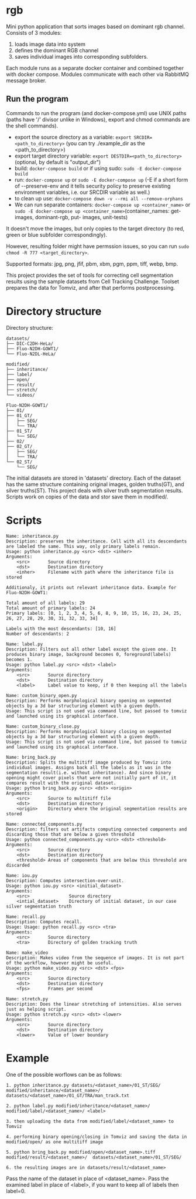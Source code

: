 # rgb

Mini python application that sorts images based on dominant rgb channel. Consists of 3 modules:

1. loads image data into system
2. defines the dominant RGB channel
3. saves individual images into corresponding subfolders.

Each module runs as a separate docker container and combined together with docker compose.
Modules communicate with each other via RabbitMQ message broker.

## Run the program

Commands to run the program (and docker-compose.yml) use UNIX paths (paths have '/' divisor unlike in Windows), export and chmod commands are the shell commands).

* export the source directory as a variable: `export SRCDIR=<path_to_directory>` (you can try ./example_dir as the <path_to_directory>)
* export target directory variable: `export DESTDIR=<path_to_directory>` (optional, by default is "output_dir")
* build: `docker-compose build` or if using sudo: `sudo -E docker-compose build`
* run: `docker-compose up` or `sudo -E docker-compose up` (-E if a short form of --preserve-env and it tells security policy to preserve existing environment variables, i.e. our SRCDIR variable as well.)
* to clean up use:  `docker-compose down -v --rmi all --remove-orphans`
* We can run separate containers: `docker-compose up <container_name>` or `sudo -E docker-compose up <container_name>`(container_names: get-images, dominant-rgb, put-  images, unit-tests)

It doesn't move the images, but only copies to the target directory (to red, green or blue subfolder correspondingly).

However, resulting folder might have permssion issues, so you can run `sudo chmod -R 777 <target_directory>`.

Supported formats: jpg, png, jfif, pbm, xbm, pgm, ppm, tiff, webp, bmp.



This project provides the set of tools for correcting cell segmentation results using the sample datasets from Cell
Tracking Challenge. Toolset prepares the data for Tomviz, and after that performs postprocessing.  

# Directory structure

Directory structure:
```
datasets/
├── DIC-C2DH-HeLa/
├── Fluo-N2DH-GOWT1/
└── Fluo-N2DL-HeLa/

modified/
├── inheritance/
├── label/
├── open/
├── result/
├── stretch/
└── videos/

Fluo-N2DH-GOWT1/
├── 01/
├── 01_GT/
│   ├── SEG/
│   └── TRA/
├── 01_ST/
│   └── SEG/
├── 02/
├── 02_GT/
│   ├── SEG/
│   └── TRA/
└── 02_ST/
    └── SEG/
```

The initial datasets are stored in 'datasets' directory. Each of the dataset has the same structure containing original images, golden truths(GT), and silver truths(ST). This project deals with silver truth segmentation results. 
Scripts work on copies of the data and stor save them in modified/.

# Scripts

```
Name: inheritance.py
Description: preserves the inheritance. Cell with all its descendants are labeled the same. This way, only primary labels remain.
Usage: python inheritance.py <src> <dst> <inher>
Arguments:
	<src> 		Source directory
	<dst> 		Destination directory
	<inher>		Filename with path where the inheritance file is stored

Additionaly, it prints out relevant inheritance data. Example for Fluo-N2DH-GOWT1:

Total amount of all labels: 29
Total amount of primary labels: 24
Primary labels: [0, 1, 2, 3, 4, 5, 6, 8, 9, 10, 15, 16, 23, 24, 25, 26, 27, 28, 29, 30, 31, 32, 33, 34]

Labels with the most descendants: [10, 16]
Number of descendants: 2
```

```
Name: label.py
Description: Filters out all other label except the given one. It produces binary image, background becomes 0, foreground(labels) becomes 1.
Usage: python label.py <src> <dst> <label>
Arguments:
	<src>		Source directory
	<dst> 		Destination directory
	<label> 	Label value to keep, if 0 then keeping all the labels
```


```
Name: custom_binary_open.py
Description: Performs morphological binary opening on segmented objects by a 3d bar structuring element with a given depth.
Usage: This script is not used via command line, but passed to tomviz and launched using its graphical interface.
```

```
Name: custom_binary_close.py
Description: Performs morphological binary closing on segmented objects by a 3d bar structuring element with a given depth.
Usage: This script is not used via command line, but passed to tomviz and launched using its graphical interface.
```

```
Name: bring_back.py
Description: Splits the multitiff image produced by Tomviz into individual images. Assigns back all the labels as it was in the segmentation result(i.e. without inheritance). And since binary opening might cover pixels that were not initially part of it, it compares result with the original dataset.
Usage: python bring_back.py <src> <dst> <origin>
Arguments:
	<src> 		Source to multitiff file
	<dst> 		Destination directory
	<origin>	Directory where the original segmentation results are stored
```

```
Name: connected_components.py
Description: filters out artifacts computing connected components and discarding those that are below a given threshold
Usage: python connected_components.py <src> <dst> <threshold>
Arguments:
	<src> 		Source directory
	<dst> 		Destination directory
	<threshold> Areas of components that are below this threshold are discarded
```

```
Name: iou.py
Description: Computes intersection-over-unit. 
Usage: python iou.py <src> <initial_dataset>
Arguments:  
	<src>				Source directory
	<intial_dataset>	Directory of initial dataset, in our case silver segmentation truth 
```

```
Name: recall.py
Description: Computes recall. 
Usage: Usage: python recall.py <src> <tra>
Arguments:  
	<src>		Source directory
	<tra>		Directory of golden tracking truth 
```

```
Name: make_video
Description: Makes video from the sequence of images. It is not part of the workflow, however might be useful. 
Usage: python make_video.py <src> <dst> <fps>
Arguments:
	<src>		Source directory
	<dst>		Destination directory
	<fps>		Frames per second
```

```
Name: stretch.py
Description: Does the linear stretching of intensities. Also serves just as helping script.
Usage: python stretch.py <src> <dst> <lower>
Arguments:	
	<src>		Source directory
	<dst>		Destination directory
	<lower>		Value of lower boundary
```

# Example

One of the possible worflows can be as follows:

    1. python inheritance.py datasets/<dataset_name>/01_ST/SEG/  modified/inheritance/<dataset_name>/  datasets/<dataset_name>/01_GT/TRA/man_track.txt

    2. python label.py modified/inheritance/<dataset_name>/  modified/label/<dataset_name>/ <label>
	
    3. then uploading the data from modified/label/<dataset_name> to Tomviz
	
    4. performing binary opening/closing in Tomviz and saving the data in modified/open/ as one multitiff image
	
    5. python bring_back.py modified/open/<dataset_name>.tiff  modified/result/<dataset_name>/  datasets/<dataset_name>/01_ST/SEG/
	
    6. the resulting images are in datasets/result/<dataset_name>

Pass the name of the dataset in place of <dataset_name>. Pass the examined label in place of \<label\>, if you want to keep all of labels then label=0.
